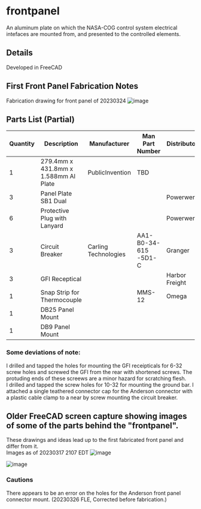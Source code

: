 # frontpanel
An aluminum plate on which the NASA-COG control system electrical intefaces are mounted from, and presented to the controlled elements.

## Details
Developed in FreeCAD

## First Front Panel Fabrication Notes
Fabrication drawing for front panel of 20230324
![image](https://user-images.githubusercontent.com/5836181/227780360-d3cf2ff4-516a-4927-8b98-6c12407d786e.png)

## Parts List (Partial)

| Quantity | Description                            | Manufacturer         | Man Part Number      | Distributor    | Distributor Part Number | Drawing                                                        |
|----------|----------------------------------------|----------------------|----------------------|----------------|-------------------------|----------------------------------------------------------------|
| 1        | 279.4mm x 431.8mm x 1.588mm Al Plate   | PublicInvention      | TBD                  |                |                         |                                                                |
| 3        | Panel Plate SB1 Dual                   |                      |                      | Powerwerx      | PanelPlateSBDual        | [SB1 Drawing](Parts/Mech/PanelplateSB1-SB1DuaulDimensions.pdf) |
| 6        | Protective Plug with Lanyard           |                      |                      | Powerwerx      | PLUG-SB50               |                                                                |
| 3        | Circuit Breaker                        | Carling Technologies | AA1-B0-34-615 -5D1-C | Granger        | 10C591                  | [Breaker Drawing](Parts/Mech/Breaker_10C588_1.pdf)             |
| 3        | GFI Receptical                         |                      |                      | Harbor Freight | 57958                   |                                                                |
| 1        | Snap Strip for Thermocouple            |                      | MMS-12               | Omega          | MSS-12                  | [SnapStrip Drawing](Parts/Mech/MSS_Series.pdf)                 |
| 1        | DB25 Panel Mount                       |                      |                      |                |                         |                                                                |
| 1        | DB9 Panel Mount                        |                      |                      |                |                         |                                                                |

 
### Some deviations of note:
I drilled and tapped the holes for mounting the GFI receipticals for 6-32 screw holes and screwed the GFI from the rear with shortened screws. The protuding ends of these screews are a minor hazard for scratching flesh.  
I drilled and tapped the screw holes for 10-32 for mounting the ground bar.
I attached a single teathered connector cap for the Anderson connector with a plastic cable clamp to a near by screw mounting the circuit breaker.  



## Older FreeCAD screen capture showing images of some of the parts behind the "frontpanel".  
These drawings and ideas lead up to the first fabricated front panel and differ from it.  
Images as of 20230317 2107 EDT
![image](https://user-images.githubusercontent.com/5836181/226075127-7c79f942-2521-413f-bfcd-91fe90a91342.png)

![image](https://user-images.githubusercontent.com/5836181/226075222-e37ff3af-f157-4126-a986-e7874fa46707.png)

### Cautions
There appears to be an error on the holes for the Anderson front panel connector mount. (20230326 FLE, Corrected before fabrication.)



